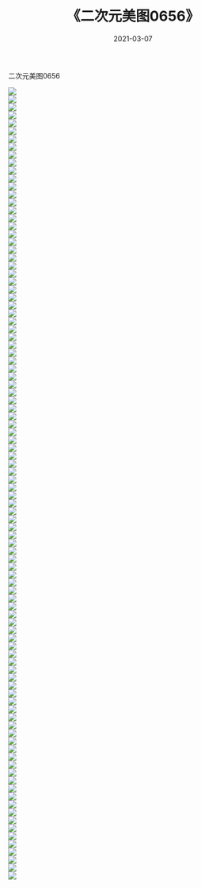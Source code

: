 ﻿---
layout: post
title:  《二次元美图0656》
date:   2021-03-07
img: http://imgx.orgx.ga/二次元/2021/二次元美图0656/000.jpg
categories: [美女, 清纯, 唯美]
---

二次元美图0656

 ![](http://imgx.orgx.ga/二次元/2021/二次元美图0656/001.png) <br>![](http://imgx.orgx.ga/二次元/2021/二次元美图0656/002.png) <br>![](http://imgx.orgx.ga/二次元/2021/二次元美图0656/003.png) <br>![](http://imgx.orgx.ga/二次元/2021/二次元美图0656/004.png) <br>![](http://imgx.orgx.ga/二次元/2021/二次元美图0656/005.png) <br>![](http://imgx.orgx.ga/二次元/2021/二次元美图0656/006.png) <br>![](http://imgx.orgx.ga/二次元/2021/二次元美图0656/007.png) <br>![](http://imgx.orgx.ga/二次元/2021/二次元美图0656/008.png) <br>![](http://imgx.orgx.ga/二次元/2021/二次元美图0656/009.png) <br>![](http://imgx.orgx.ga/二次元/2021/二次元美图0656/010.png) <br>![](http://imgx.orgx.ga/二次元/2021/二次元美图0656/011.png) <br>![](http://imgx.orgx.ga/二次元/2021/二次元美图0656/012.png) <br>![](http://imgx.orgx.ga/二次元/2021/二次元美图0656/013.png) <br>![](http://imgx.orgx.ga/二次元/2021/二次元美图0656/014.png) <br>![](http://imgx.orgx.ga/二次元/2021/二次元美图0656/015.png) <br>![](http://imgx.orgx.ga/二次元/2021/二次元美图0656/016.png) <br>![](http://imgx.orgx.ga/二次元/2021/二次元美图0656/017.png) <br>![](http://imgx.orgx.ga/二次元/2021/二次元美图0656/018.png) <br>![](http://imgx.orgx.ga/二次元/2021/二次元美图0656/019.png) <br>![](http://imgx.orgx.ga/二次元/2021/二次元美图0656/020.png) <br>![](http://imgx.orgx.ga/二次元/2021/二次元美图0656/021.png) <br>![](http://imgx.orgx.ga/二次元/2021/二次元美图0656/022.png) <br>![](http://imgx.orgx.ga/二次元/2021/二次元美图0656/023.png) <br>![](http://imgx.orgx.ga/二次元/2021/二次元美图0656/024.png) <br>![](http://imgx.orgx.ga/二次元/2021/二次元美图0656/025.png) <br>![](http://imgx.orgx.ga/二次元/2021/二次元美图0656/026.png) <br>![](http://imgx.orgx.ga/二次元/2021/二次元美图0656/027.png) <br>![](http://imgx.orgx.ga/二次元/2021/二次元美图0656/028.png) <br>![](http://imgx.orgx.ga/二次元/2021/二次元美图0656/029.png) <br>![](http://imgx.orgx.ga/二次元/2021/二次元美图0656/030.png) <br>![](http://imgx.orgx.ga/二次元/2021/二次元美图0656/031.png) <br>![](http://imgx.orgx.ga/二次元/2021/二次元美图0656/032.png) <br>![](http://imgx.orgx.ga/二次元/2021/二次元美图0656/033.png) <br>![](http://imgx.orgx.ga/二次元/2021/二次元美图0656/034.png) <br>![](http://imgx.orgx.ga/二次元/2021/二次元美图0656/035.png) <br>![](http://imgx.orgx.ga/二次元/2021/二次元美图0656/036.png) <br>![](http://imgx.orgx.ga/二次元/2021/二次元美图0656/037.png) <br>![](http://imgx.orgx.ga/二次元/2021/二次元美图0656/038.png) <br>![](http://imgx.orgx.ga/二次元/2021/二次元美图0656/039.png) <br>![](http://imgx.orgx.ga/二次元/2021/二次元美图0656/040.png) <br>![](http://imgx.orgx.ga/二次元/2021/二次元美图0656/041.png) <br>![](http://imgx.orgx.ga/二次元/2021/二次元美图0656/042.png) <br>![](http://imgx.orgx.ga/二次元/2021/二次元美图0656/043.png) <br>![](http://imgx.orgx.ga/二次元/2021/二次元美图0656/044.png) <br>![](http://imgx.orgx.ga/二次元/2021/二次元美图0656/045.png) <br>![](http://imgx.orgx.ga/二次元/2021/二次元美图0656/046.png) <br>![](http://imgx.orgx.ga/二次元/2021/二次元美图0656/047.png) <br>![](http://imgx.orgx.ga/二次元/2021/二次元美图0656/048.png) <br>![](http://imgx.orgx.ga/二次元/2021/二次元美图0656/049.png) <br>![](http://imgx.orgx.ga/二次元/2021/二次元美图0656/050.png) <br>![](http://imgx.orgx.ga/二次元/2021/二次元美图0656/051.png) <br>![](http://imgx.orgx.ga/二次元/2021/二次元美图0656/052.png) <br>![](http://imgx.orgx.ga/二次元/2021/二次元美图0656/053.png) <br>![](http://imgx.orgx.ga/二次元/2021/二次元美图0656/054.png) <br>![](http://imgx.orgx.ga/二次元/2021/二次元美图0656/055.png) <br>![](http://imgx.orgx.ga/二次元/2021/二次元美图0656/056.png) <br>![](http://imgx.orgx.ga/二次元/2021/二次元美图0656/057.png) <br>![](http://imgx.orgx.ga/二次元/2021/二次元美图0656/058.png) <br>![](http://imgx.orgx.ga/二次元/2021/二次元美图0656/059.png) <br>![](http://imgx.orgx.ga/二次元/2021/二次元美图0656/060.png) <br>![](http://imgx.orgx.ga/二次元/2021/二次元美图0656/061.png) <br>![](http://imgx.orgx.ga/二次元/2021/二次元美图0656/062.png) <br>![](http://imgx.orgx.ga/二次元/2021/二次元美图0656/063.png) <br>![](http://imgx.orgx.ga/二次元/2021/二次元美图0656/064.png) <br>![](http://imgx.orgx.ga/二次元/2021/二次元美图0656/065.png) <br>![](http://imgx.orgx.ga/二次元/2021/二次元美图0656/066.png) <br>![](http://imgx.orgx.ga/二次元/2021/二次元美图0656/067.png) <br>![](http://imgx.orgx.ga/二次元/2021/二次元美图0656/068.png) <br>![](http://imgx.orgx.ga/二次元/2021/二次元美图0656/069.png) <br>![](http://imgx.orgx.ga/二次元/2021/二次元美图0656/070.png) <br>![](http://imgx.orgx.ga/二次元/2021/二次元美图0656/071.png) <br>![](http://imgx.orgx.ga/二次元/2021/二次元美图0656/072.png) <br>![](http://imgx.orgx.ga/二次元/2021/二次元美图0656/073.png) <br>![](http://imgx.orgx.ga/二次元/2021/二次元美图0656/074.png) <br>![](http://imgx.orgx.ga/二次元/2021/二次元美图0656/075.png) <br>![](http://imgx.orgx.ga/二次元/2021/二次元美图0656/076.png) <br>![](http://imgx.orgx.ga/二次元/2021/二次元美图0656/077.png) <br>![](http://imgx.orgx.ga/二次元/2021/二次元美图0656/078.png) <br>![](http://imgx.orgx.ga/二次元/2021/二次元美图0656/079.png) <br>![](http://imgx.orgx.ga/二次元/2021/二次元美图0656/080.png) <br>![](http://imgx.orgx.ga/二次元/2021/二次元美图0656/081.png) <br>![](http://imgx.orgx.ga/二次元/2021/二次元美图0656/082.png) <br>![](http://imgx.orgx.ga/二次元/2021/二次元美图0656/083.png) <br>![](http://imgx.orgx.ga/二次元/2021/二次元美图0656/084.png) <br>![](http://imgx.orgx.ga/二次元/2021/二次元美图0656/085.png) <br>![](http://imgx.orgx.ga/二次元/2021/二次元美图0656/086.png) <br>![](http://imgx.orgx.ga/二次元/2021/二次元美图0656/087.png) <br>![](http://imgx.orgx.ga/二次元/2021/二次元美图0656/088.png) <br>![](http://imgx.orgx.ga/二次元/2021/二次元美图0656/089.png) <br>![](http://imgx.orgx.ga/二次元/2021/二次元美图0656/090.png) <br>![](http://imgx.orgx.ga/二次元/2021/二次元美图0656/091.png) <br>![](http://imgx.orgx.ga/二次元/2021/二次元美图0656/092.png) <br>![](http://imgx.orgx.ga/二次元/2021/二次元美图0656/093.png) <br>![](http://imgx.orgx.ga/二次元/2021/二次元美图0656/094.png) <br>![](http://imgx.orgx.ga/二次元/2021/二次元美图0656/095.png) <br>![](http://imgx.orgx.ga/二次元/2021/二次元美图0656/096.png) <br>![](http://imgx.orgx.ga/二次元/2021/二次元美图0656/097.png) <br>![](http://imgx.orgx.ga/二次元/2021/二次元美图0656/098.png) <br>![](http://imgx.orgx.ga/二次元/2021/二次元美图0656/099.png) <br>![](http://imgx.orgx.ga/二次元/2021/二次元美图0656/100.png) <br>